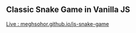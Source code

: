 ##  Classic Snake Game in Vanilla JS
[Live : meghsohor.github.io/js-snake-game](https://meghsohor.github.io/js-snake-game/)